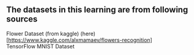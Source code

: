 ## The datasets in this learning are from following sources 
Flower Dataset (from kaggle) (here)[https://www.kaggle.com/alxmamaev/flowers-recognition]  
TensorFlow MNIST Dataset  

